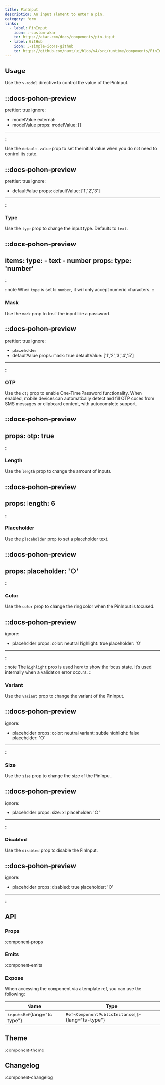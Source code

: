 ```yaml
---
title: PinInput
description: An input element to enter a pin.
category: form
links:
  - label: PinInput
    icon: i-custom-akar
    to: https://akar.com/docs/components/pin-input
  - label: GitHub
    icon: i-simple-icons-github
    to: https://github.com/nuxt/ui/blob/v4/src/runtime/components/PinInput.vue
---
```


## Usage

Use the `v-model` directive to control the value of the PinInput.

::docs-pohon-preview
---
prettier: true
ignore:
  - modelValue
external:
  - modelValue
props:
  modelValue: []
---
::

Use the `default-value` prop to set the initial value when you do not need to control its state.

::docs-pohon-preview
---
prettier: true
ignore:
  - defaultValue
props:
  defaultValue: ['1','2','3']
---
::

### Type

Use the `type` prop to change the input type. Defaults to `text`.

::docs-pohon-preview
---
items:
  type:
    - text
    - number
props:
  type: 'number'
---
::

::note
When `type` is set to `number`, it will only accept numeric characters.
::

### Mask

Use the `mask` prop to treat the input like a password.

::docs-pohon-preview
---
prettier: true
ignore:
  - placeholder
  - defaultValue
props:
  mask: true
  defaultValue: ['1','2','3','4','5']
---
::

### OTP

Use the `otp` prop to enable One-Time Password functionality. When enabled, mobile devices can automatically detect and fill OTP codes from SMS messages or clipboard content, with autocomplete support.

::docs-pohon-preview
---
props:
  otp: true
---
::

### Length

Use the `length` prop to change the amount of inputs.

::docs-pohon-preview
---
props:
  length: 6
---
::

### Placeholder

Use the `placeholder` prop to set a placeholder text.

::docs-pohon-preview
---
props:
  placeholder: '○'
---
::

### Color

Use the `color` prop to change the ring color when the PinInput is focused.

::docs-pohon-preview
---
ignore:
  - placeholder
props:
  color: neutral
  highlight: true
  placeholder: '○'
---
::

::note
The `highlight` prop is used here to show the focus state. It's used internally when a validation error occurs.
::

### Variant

Use the `variant` prop to change the variant of the PinInput.

::docs-pohon-preview
---
ignore:
  - placeholder
props:
  color: neutral
  variant: subtle
  highlight: false
  placeholder: '○'
---
::

### Size

Use the `size` prop to change the size of the PinInput.

::docs-pohon-preview
---
ignore:
  - placeholder
props:
  size: xl
  placeholder: '○'
---
::

### Disabled

Use the `disabled` prop to disable the PinInput.

::docs-pohon-preview
---
ignore:
  - placeholder
props:
  disabled: true
  placeholder: '○'
---
::

## API

### Props

:component-props

### Emits

:component-emits

### Expose

When accessing the component via a template ref, you can use the following:

| Name | Type |
| ---- | ---- |
| `inputsRef`{lang="ts-type"} | `Ref<ComponentPublicInstance[]>`{lang="ts-type"} |

## Theme

:component-theme

## Changelog

:component-changelog

